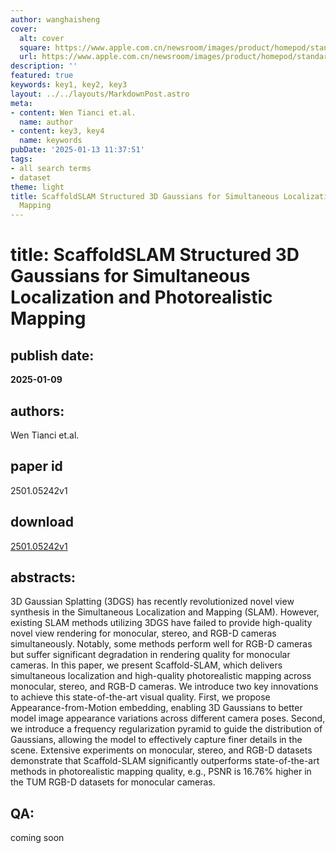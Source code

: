 ```yaml
---
author: wanghaisheng
cover:
  alt: cover
  square: https://www.apple.com.cn/newsroom/images/product/homepod/standard/Apple-HomePod-hero-230118_big.jpg.large_2x.jpg
  url: https://www.apple.com.cn/newsroom/images/product/homepod/standard/Apple-HomePod-hero-230118_big.jpg.large_2x.jpg
description: ''
featured: true
keywords: key1, key2, key3
layout: ../../layouts/MarkdownPost.astro
meta:
- content: Wen Tianci et.al.
  name: author
- content: key3, key4
  name: keywords
pubDate: '2025-01-13 11:37:51'
tags:
- all search terms
- dataset
theme: light
title: ScaffoldSLAM Structured 3D Gaussians for Simultaneous Localization and Photorealistic
  Mapping
---
```


# title: ScaffoldSLAM Structured 3D Gaussians for Simultaneous Localization and Photorealistic Mapping 
## publish date: 
**2025-01-09** 
## authors: 
  Wen Tianci et.al. 
## paper id
2501.05242v1
## download
[2501.05242v1](http://arxiv.org/abs/2501.05242v1)
## abstracts:
3D Gaussian Splatting (3DGS) has recently revolutionized novel view synthesis in the Simultaneous Localization and Mapping (SLAM). However, existing SLAM methods utilizing 3DGS have failed to provide high-quality novel view rendering for monocular, stereo, and RGB-D cameras simultaneously. Notably, some methods perform well for RGB-D cameras but suffer significant degradation in rendering quality for monocular cameras. In this paper, we present Scaffold-SLAM, which delivers simultaneous localization and high-quality photorealistic mapping across monocular, stereo, and RGB-D cameras. We introduce two key innovations to achieve this state-of-the-art visual quality. First, we propose Appearance-from-Motion embedding, enabling 3D Gaussians to better model image appearance variations across different camera poses. Second, we introduce a frequency regularization pyramid to guide the distribution of Gaussians, allowing the model to effectively capture finer details in the scene. Extensive experiments on monocular, stereo, and RGB-D datasets demonstrate that Scaffold-SLAM significantly outperforms state-of-the-art methods in photorealistic mapping quality, e.g., PSNR is 16.76% higher in the TUM RGB-D datasets for monocular cameras.
## QA:
coming soon
